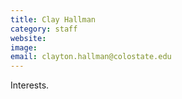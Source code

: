 ```yaml
---
title: Clay Hallman
category: staff
website:
image: 
email: clayton.hallman@colostate.edu
---
```


Interests.
